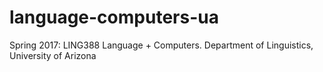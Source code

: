 # language-computers-ua
Spring 2017: LING388 Language + Computers. Department of Linguistics, University of Arizona
